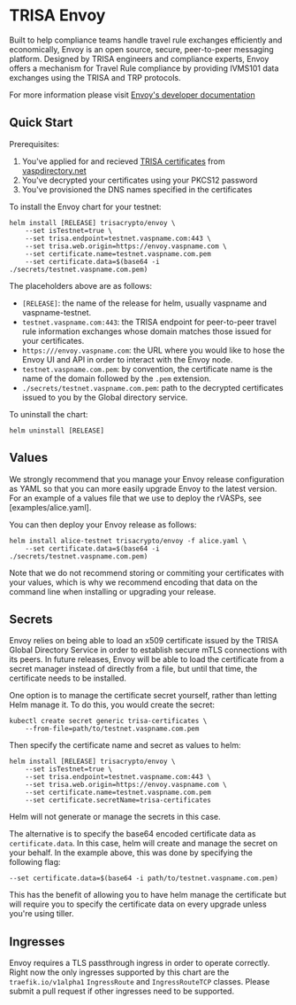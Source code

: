 # TRISA Envoy

Built to help compliance teams handle travel rule exchanges efficiently and economically, Envoy is an open source, secure, peer-to-peer messaging platform. Designed by TRISA engineers and compliance experts, Envoy offers a mechanism for Travel Rule compliance by providing IVMS101 data exchanges using the TRISA and TRP protocols.

For more information please visit [Envoy's developer documentation](https://trisa.dev/envoy/index.html)

## Quick Start

Prerequisites:

1. You've applied for and recieved [TRISA certificates](https://trisa.io) from [vaspdirectory.net](https://vaspdirectory.net)
2. You've decrypted your certificates using your PKCS12 password
3. You've provisioned the DNS names specified in the certificates

To install the Envoy chart for your testnet:

```
helm install [RELEASE] trisacrypto/envoy \
    --set isTestnet=true \
    --set trisa.endpoint=testnet.vaspname.com:443 \
    --set trisa.web.origin=https://envoy.vaspname.com \
    --set certificate.name=testnet.vaspname.com.pem
    --set certificate.data=$(base64 -i ./secrets/testnet.vaspname.com.pem)
```

The placeholders above are as follows:

- `[RELEASE]`: the name of the release for helm, usually vaspname and vaspname-testnet.
- `testnet.vaspname.com:443`: the TRISA endpoint for peer-to-peer travel rule information exchanges whose domain matches those issued for your certificates.
- `https:///envoy.vaspname.com`: the URL where you would like to hose the Envoy UI and API in order to interact with the Envoy node.
- `testnet.vaspname.com.pem`: by convention, the certificate name is the name of the domain followed by the `.pem` extension.
- `./secrets/testnet.vaspname.com.pem`: path to the decrypted certificates issued to you by the Global directory service.

To uninstall the chart:

```
helm uninstall [RELEASE]
```

## Values

We strongly recommend that you manage your Envoy release configuration as YAML so that you can more easily upgrade Envoy to the latest version. For an example of a values file that we use to deploy the rVASPs, see [examples/alice.yaml].

You can then deploy your Envoy release as follows:

```
helm install alice-testnet trisacrypto/envoy -f alice.yaml \
    --set certificate.data=$(base64 -i ./secrets/testnet.vaspname.com.pem)
```

Note that we do not recommend storing or commiting your certificates with your values, which is why we recommend encoding that data on the command line when installing or upgrading your release.

## Secrets

Envoy relies on being able to load an x509 certificate issued by the TRISA Global Directory Service in order to establish secure mTLS connections with its peers. In future releases, Envoy will be able to load the certificate from a secret manager instead of directly from a file, but until that time, the certificate needs to be installed.

One option is to manage the certificate secret yourself, rather than letting Helm manage it. To do this, you would create the secret:

```
kubectl create secret generic trisa-certificates \
    --from-file=path/to/testnet.vaspname.com.pem
```

Then specify the certificate name and secret as values to helm:

```
helm install [RELEASE] trisacrypto/envoy \
    --set isTestnet=true \
    --set trisa.endpoint=testnet.vaspname.com:443 \
    --set trisa.web.origin=https://envoy.vaspname.com \
    --set certificate.name=testnet.vaspname.com.pem
    --set certificate.secretName=trisa-certificates
```

Helm will not generate or manage the secrets in this case.

The alternative is to specify the base64 encoded certificate data as `certificate.data`. In this case, helm will create and manage the secret on your behalf. In the example above, this was done by specifying the following flag:

```
--set certificate.data=$(base64 -i path/to/testnet.vaspname.com.pem)
```

This has the benefit of allowing you to have helm manage the certificate but will require you to specify the certificate data on every upgrade unless you're using tiller.

## Ingresses

Envoy requires a TLS passthrough ingress in order to operate correctly. Right now the only ingresses supported by this chart are the `traefik.io/v1alpha1` `IngressRoute` and `IngressRouteTCP` classes. Please submit a pull request if other ingresses need to be supported.
